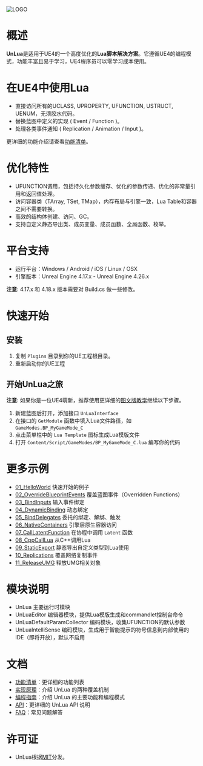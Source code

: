 ![LOGO](./Images/UnLua.png)

# 概述
**UnLua**是适用于UE4的一个高度优化的**Lua脚本解决方案**。它遵循UE4的编程模式，功能丰富且易于学习，UE4程序员可以零学习成本使用。

# 在UE4中使用Lua
* 直接访问所有的UCLASS, UPROPERTY, UFUNCTION, USTRUCT, UENUM，无须胶水代码。
* 替换蓝图中定义的实现 ( Event / Function )。
* 处理各类事件通知 ( Replication / Animation / Input )。

更详细的功能介绍请查看[功能清单](Docs/Features.md)。

# 优化特性
* UFUNCTION调用，包括持久化参数缓存、优化的参数传递、优化的非常量引用和返回值处理。
* 访问容器类（TArray, TSet, TMap），内存布局与引擎一致，Lua Table和容器之间不需要转换。
* 高效的结构体创建、访问、GC。
* 支持自定义静态导出类、成员变量、成员函数、全局函数、枚举。

# 平台支持
* 运行平台：Windows / Android / iOS / Linux / OSX
* 引擎版本：Unreal Engine 4.17.x - Unreal Engine 4.26.x

**注意**: 4.17.x 和 4.18.x 版本需要对 Build.cs 做一些修改。

# 快速开始
## 安装
  1. 复制 `Plugins` 目录到你的UE工程根目录。
  2. 重新启动你的UE工程

## 开始UnLua之旅
**注意**: 如果你是一位UE4萌新，推荐使用更详细的[图文版教学](Docs/Quickstart_For_UE4_Newbie.md)继续以下步骤。
  1. 新建蓝图后打开，添加接口 `UnLuaInterface`
  2. 在接口的 `GetModule` 函数中填入Lua文件路径，如 `GameModes.BP_MyGameMode_C`
  3. 点击菜单栏中的 `Lua Template` 图标生成Lua模版文件
  4. 打开 `Content/Script/GameModes/BP_MyGameMode_C.lua` 编写你的代码

# 更多示例
  * [01_HelloWorld](Content/Script/Tutorials/01_HelloWorld.lua) 快速开始的例子
  * [02_OverrideBlueprintEvents](Content/Script/Tutorials/02_OverrideBlueprintEvents.lua) 覆盖蓝图事件（Overridden Functions）
  * [03_BindInputs](Content/Script/Tutorials/03_BindInputs.lua) 输入事件绑定
  * [04_DynamicBinding](Content/Script/Tutorials/04_DynamicBinding.lua) 动态绑定
  * [05_BindDelegates](Content/Script/Tutorials/05_BindDelegates.lua) 委托的绑定、解绑、触发
  * [06_NativeContainers](Content/Script/Tutorials/06_NativeContainers.lua) 引擎层原生容器访问
  * [07_CallLatentFunction](Content/Script/Tutorials/07_CallLatentFunction.lua) 在协程中调用 `Latent` 函数
  * [08_CppCallLua](Content/Script/Tutorials/08_CppCallLua.lua) 从C++调用Lua
  * [09_StaticExport](Content/Script/Tutorials/09_StaticExport.lua) 静态导出自定义类型到Lua使用
  * [10_Replications](Content/Script/Tutorials/10_Replications.lua) 覆盖网络复制事件
  * [11_ReleaseUMG](Content/Script/Tutorials/11_ReleaseUMG.lua) 释放UMG相关对象

# 模块说明
* UnLua 主要运行时模块
* UnLuaEditor 编辑器模块，提供Lua模版生成和commandlet控制台命令
* UnLuaDefaultParamCollector 编码模块，收集UFUNCTION的默认参数
* UnLuaIntelliSense 编码模块，生成用于智能提示的符号信息到内部使用的IDE（即将开放），默认不启用

# 文档
* [功能清单](Docs/Features.md)：更详细的功能列表
* [实现原理](Docs/How_To_Implement_Overriding.md)：介绍 UnLua 的两种覆盖机制
* [编程指南](Docs/UnLua_Programming_Guide.md)：介绍 UnLua 的主要功能和编程模式
* [API](Docs/API.md)：更详细的 UnLua API 说明
* [FAQ](Docs/FAQ.md)：常见问题解答

# 许可证
* UnLua根据[MIT](LICENSE.TXT)分发。

